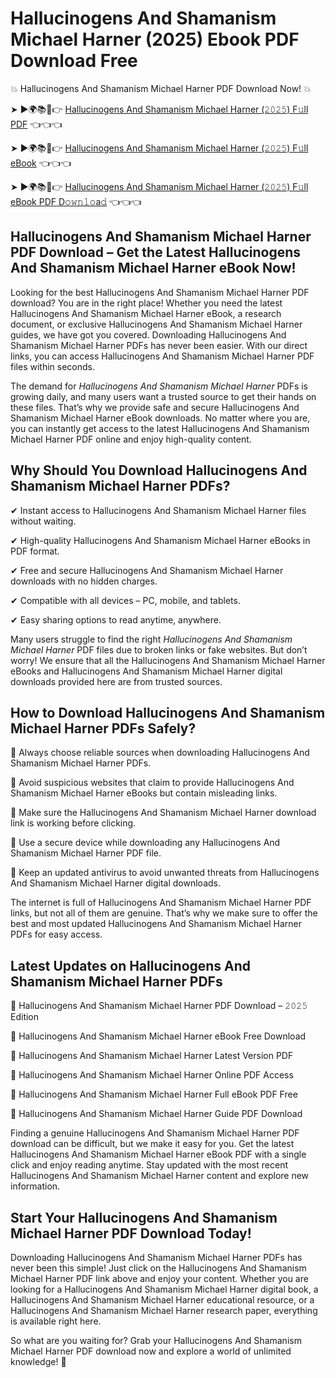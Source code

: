# Hallucinogens And Shamanism Michael Harner (2025) Ebook PDF Download Free

💥 Hallucinogens And Shamanism Michael Harner PDF Download Now! 💥

➤ ►🌍📚📱👉 [Hallucinogens And Shamanism Michael Harner (𝟸𝟶𝟸𝟻) F𝚞ll PDF](https://getpdf.xyz/hallucinogens-and-shamanism-michael-harner) 👈👈👈


➤ ►🌍📚📱👉 [Hallucinogens And Shamanism Michael Harner (𝟸𝟶𝟸𝟻) F𝚞ll eBook](https://getpdf.xyz/hallucinogens-and-shamanism-michael-harner) 👈👈👈


➤ ►🌍📚📱👉 [Hallucinogens And Shamanism Michael Harner (𝟸𝟶𝟸𝟻) F𝚞ll eBook PDF D𝚘𝚠𝚗𝚕𝚘a𝚍](https://getpdf.xyz/hallucinogens-and-shamanism-michael-harner) 👈👈👈


## Hallucinogens And Shamanism Michael Harner PDF Download – Get the Latest Hallucinogens And Shamanism Michael Harner eBook Now!

Looking for the best Hallucinogens And Shamanism Michael Harner PDF download? You are in the right place! Whether you need the latest Hallucinogens And Shamanism Michael Harner eBook, a research document, or exclusive Hallucinogens And Shamanism Michael Harner guides, we have got you covered. Downloading Hallucinogens And Shamanism Michael Harner PDFs has never been easier. With our direct links, you can access Hallucinogens And Shamanism Michael Harner PDF files within seconds.

The demand for *Hallucinogens And Shamanism Michael Harner* PDFs is growing daily, and many users want a trusted source to get their hands on these files. That’s why we provide safe and secure Hallucinogens And Shamanism Michael Harner eBook downloads. No matter where you are, you can instantly get access to the latest Hallucinogens And Shamanism Michael Harner PDF online and enjoy high-quality content.

## Why Should You Download Hallucinogens And Shamanism Michael Harner PDFs?

✔ Instant access to Hallucinogens And Shamanism Michael Harner files without waiting.

✔ High-quality Hallucinogens And Shamanism Michael Harner eBooks in PDF format.

✔ Free and secure Hallucinogens And Shamanism Michael Harner downloads with no hidden charges.

✔ Compatible with all devices – PC, mobile, and tablets.

✔ Easy sharing options to read anytime, anywhere.

Many users struggle to find the right *Hallucinogens And Shamanism Michael Harner* PDF files due to broken links or fake websites. But don’t worry! We ensure that all the Hallucinogens And Shamanism Michael Harner eBooks and Hallucinogens And Shamanism Michael Harner digital downloads provided here are from trusted sources.

## How to Download Hallucinogens And Shamanism Michael Harner PDFs Safely?

📌 Always choose reliable sources when downloading Hallucinogens And Shamanism Michael Harner PDFs.

📌 Avoid suspicious websites that claim to provide Hallucinogens And Shamanism Michael Harner eBooks but contain misleading links.

📌 Make sure the Hallucinogens And Shamanism Michael Harner download link is working before clicking.

📌 Use a secure device while downloading any Hallucinogens And Shamanism Michael Harner PDF file.

📌 Keep an updated antivirus to avoid unwanted threats from Hallucinogens And Shamanism Michael Harner digital downloads.

The internet is full of Hallucinogens And Shamanism Michael Harner PDF links, but not all of them are genuine. That’s why we make sure to offer the best and most updated Hallucinogens And Shamanism Michael Harner PDFs for easy access.

## Latest Updates on Hallucinogens And Shamanism Michael Harner PDFs

🔹 Hallucinogens And Shamanism Michael Harner PDF Download – 𝟸𝟶𝟸𝟻 Edition

🔹 Hallucinogens And Shamanism Michael Harner eBook Free Download

🔹 Hallucinogens And Shamanism Michael Harner Latest Version PDF

🔹 Hallucinogens And Shamanism Michael Harner Online PDF Access

🔹 Hallucinogens And Shamanism Michael Harner Full eBook PDF Free

🔹 Hallucinogens And Shamanism Michael Harner Guide PDF Download

Finding a genuine Hallucinogens And Shamanism Michael Harner PDF download can be difficult, but we make it easy for you. Get the latest Hallucinogens And Shamanism Michael Harner eBook PDF with a single click and enjoy reading anytime. Stay updated with the most recent Hallucinogens And Shamanism Michael Harner content and explore new information.

## Start Your Hallucinogens And Shamanism Michael Harner PDF Download Today!

Downloading Hallucinogens And Shamanism Michael Harner PDFs has never been this simple! Just click on the Hallucinogens And Shamanism Michael Harner PDF link above and enjoy your content. Whether you are looking for a Hallucinogens And Shamanism Michael Harner digital book, a Hallucinogens And Shamanism Michael Harner educational resource, or a Hallucinogens And Shamanism Michael Harner research paper, everything is available right here.

So what are you waiting for? Grab your Hallucinogens And Shamanism Michael Harner PDF download now and explore a world of unlimited knowledge! 🚀